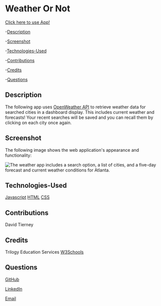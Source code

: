 # Weather Or Not

[Click here to use App!](https://daveshouse44.github.io/Weather-Or-Not/)

-[Description](#description)

-[Screenshot](#screenshot)

-[Technologies-Used](#technologies-used)

-[Contributions](#contributions)

-[Credits](#credits)

-[Questions](#questions)


## Description
The following app uses [OpenWeather API](https://openweathermap.org/api) to retrieve weather data for searched cities in a dashboard display.  This includes current weather and forecasts!  Your recent searches will be saved and you can recall them by clicking on each city once again.


## Screenshot

The following image shows the web application's appearance and functionality:

![The weather app includes a search option, a list of cities, and a five-day forecast and current weather conditions for Atlanta.]()

## Technologies-Used

[Javascript](https://www.w3schools.com/js/default.asp)
[HTML](https://www.w3schools.com/html/default.asp)
[CSS](https://www.w3schools.com/css/default.asp)

## Contributions

David Tierney


## Credits

Trilogy Education Services
[W3Schools](https://www.w3schools.com/)

## Questions

[GitHub](https://github.com/daveshouse44)

[LinkedIn](https://www.linkedin.com/in/david-tierney-652030214/)

[Email](mailto:daveshouse44@hotmail.com)